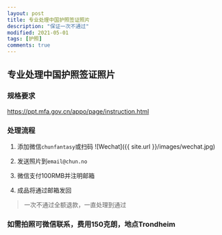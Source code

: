 ```yaml
---
layout: post
title: 专业处理中国护照签证照片
description: "保证一次不通过"
modified: 2021-05-01
tags: [护照]
comments: true
---
```


## 专业处理中国护照签证照片

### 规格要求

https://ppt.mfa.gov.cn/appo/page/instruction.html

### 处理流程

1. 添加微信`chunfantasy`或扫码
![Wechat]({{ site.url }}/images/wechat.jpg)

2. 发送照片到`email@chun.no`
3. 微信支付100RMB并注明邮箱
4. 成品将通过邮箱发回

> 一次不通过全额退款，一直处理到通过

### 如需拍照可微信联系，费用150克朗，地点Trondheim
